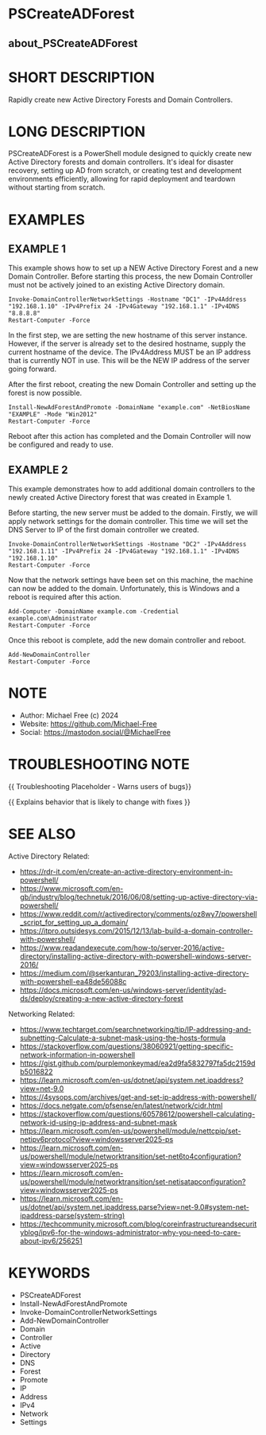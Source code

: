 # PSCreateADForest
## about_PSCreateADForest

# SHORT DESCRIPTION
Rapidly create new Active Directory Forests and Domain Controllers.

# LONG DESCRIPTION
PSCreateADForest is a PowerShell module designed to quickly create new Active
Directory forests and domain controllers. It's ideal for disaster recovery,
setting up AD from scratch, or creating test and development environments
efficiently, allowing for rapid deployment and teardown without starting from
scratch.

# EXAMPLES
## EXAMPLE 1
This example shows how to set up a NEW Active Directory Forest and a new Domain
Controller. Before starting this process, the new Domain Controller must not be
actively joined to an existing Active Directory domain.

```
Invoke-DomainControllerNetworkSettings -Hostname "DC1" -IPv4Address "192.168.1.10" -IPv4Prefix 24 -IPv4Gateway "192.168.1.1" -IPv4DNS "8.8.8.8"
Restart-Computer -Force
```
In the first step, we are setting the new hostname of this server instance. 
However, if the server is already set to the desired hostname, supply the
current hostname of the device. The IPv4Address MUST be an IP address that is
currently NOT in use.  This will be the NEW IP address of the server going 
forward.

After the first reboot, creating the new Domain Controller and setting up the
forest is now possible.

```
Install-NewAdForestAndPromote -DomainName "example.com" -NetBiosName "EXAMPLE" -Mode "Win2012"
Restart-Computer -Force
```

Reboot after this action has completed and the Domain Controller will now be 
configured and ready to use.

## EXAMPLE 2
This example demonstrates how to add additional domain controllers to the newly created 
Active Directory forest that was created in Example 1. 

Before starting, the new server must be added to the domain.  Firstly, we will apply 
network settings for the domain controller. This time we will set the DNS Server to IP of
the first domain controller we created.

```
Invoke-DomainControllerNetworkSettings -Hostname "DC2" -IPv4Address "192.168.1.11" -IPv4Prefix 24 -IPv4Gateway "192.168.1.1" -IPv4DNS "192.168.1.10"
Restart-Computer -Force
```

Now that the network settings have been set on this machine, the machine can now be added
to the domain. Unfortunately, this is Windows and a reboot is required after this action.

```
Add-Computer -DomainName example.com -Credential example.com\Administrator
Restart-Computer -Force
```

Once this reboot is complete, add the new domain controller and reboot.

```
Add-NewDomainController
Restart-Computer -Force
```

# NOTE
- Author: Michael Free (c) 2024
- Website: https://github.com/Michael-Free
- Social: https://mastodon.social/@MichaelFree

# TROUBLESHOOTING NOTE
{{ Troubleshooting Placeholder - Warns users of bugs}}

{{ Explains behavior that is likely to change with fixes }}

# SEE ALSO
Active Directory Related:
- https://rdr-it.com/en/create-an-active-directory-environment-in-powershell/ 
- https://www.microsoft.com/en-gb/industry/blog/technetuk/2016/06/08/setting-up-active-directory-via-powershell/
- https://www.reddit.com/r/activedirectory/comments/oz8wy7/powershell_script_for_setting_up_a_domain/
- https://itpro.outsidesys.com/2015/12/13/lab-build-a-domain-controller-with-powershell/
- https://www.readandexecute.com/how-to/server-2016/active-directory/installing-active-directory-with-powershell-windows-server-2016/
- https://medium.com/@serkanturan_79203/installing-active-directory-with-powershell-ea48de56088c
- https://docs.microsoft.com/en-us/windows-server/identity/ad-ds/deploy/creating-a-new-active-directory-forest

Networking Related:
- https://www.techtarget.com/searchnetworking/tip/IP-addressing-and-subnetting-Calculate-a-subnet-mask-using-the-hosts-formula
- https://stackoverflow.com/questions/38060921/getting-specific-network-information-in-powershell
- https://gist.github.com/purplemonkeymad/ea2d9fa5832797fa5dc2159db5016822
- https://learn.microsoft.com/en-us/dotnet/api/system.net.ipaddress?view=net-9.0
- https://4sysops.com/archives/get-and-set-ip-address-with-powershell/
- https://docs.netgate.com/pfsense/en/latest/network/cidr.html
- https://stackoverflow.com/questions/60578612/powershell-calculating-network-id-using-ip-address-and-subnet-mask
- https://learn.microsoft.com/en-us/powershell/module/nettcpip/set-netipv6protocol?view=windowsserver2025-ps
- https://learn.microsoft.com/en-us/powershell/module/networktransition/set-net6to4configuration?view=windowsserver2025-ps
- https://learn.microsoft.com/en-us/powershell/module/networktransition/set-netisatapconfiguration?view=windowsserver2025-ps
- https://learn.microsoft.com/en-us/dotnet/api/system.net.ipaddress.parse?view=net-9.0#system-net-ipaddress-parse(system-string)
- https://techcommunity.microsoft.com/blog/coreinfrastructureandsecurityblog/ipv6-for-the-windows-administrator-why-you-need-to-care-about-ipv6/256251

# KEYWORDS
- PSCreateADForest
- Install-NewAdForestAndPromote
- Invoke-DomainControllerNetworkSettings
- Add-NewDomainController
- Domain
- Controller
- Active
- Directory
- DNS
- Forest
- Promote
- IP
- Address
- IPv4
- Network
- Settings
